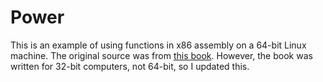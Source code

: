 Power
=====
This is an example of using functions in x86 assembly  on a 64-bit Linux
machine. The original source was from [this book](http://mirrors.fe.up.pt/pub/nongnu//pgubook/ProgrammingGroundUp-1-0-booksize.pdf).
However, the book was written for 32-bit computers, not 64-bit, so I
updated this.
